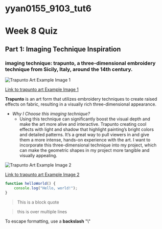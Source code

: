 # yyan0155_9103_tut6

# Week 8 Quiz
## Part 1: Imaging Technique Inspiration
### imaging technique: trapunto, a three-dimensional embroidery technique from Sicily, Italy, around the 14th century.

![Trapunto Art Example Image 1](https://images.nightcafe.studio/jobs/EhcPO2J8Q5RuPNb8Fdin/EhcPO2J8Q5RuPNb8Fdin--1--p7oop.jpg?tr=w-1600,c-at_max)

[Link to trapunto art Example Image 1](https://creator.nightcafe.studio/creation/EhcPO2J8Q5RuPNb8Fdin)

**Trapunto** is an art form that utilizes embroidery techniques to create raised effects on fabric, resulting in a visually rich three-dimensional appearance.

- *Why I Choose this imaging technique?*
  - Using this technique can significantly boost the visual depth and make the art more alive and interactive. Trapunto creating cool effects with light and shadow that highlight painting’s bright colors and detailed patterns. It’s a great way to pull viewers in and give them a more intense, hands-on experience with the art. I want to incorporate this three-dimensional technique into my project, which can make the geometric shapes in my project more tangible and visually appealing.

![Trapunto Art Example Image 2](https://images.nightcafe.studio/jobs/X77TIG5l8oIITALeZEfK/X77TIG5l8oIITALeZEfK--1--osp69.jpg?tr=w-1600,c-at_max)

[Link to trapunto art Example Image 2](https://creator.nightcafe.studio/creation/X77TIG5l8oIITALeZEfK)

```js
function helloWorld() {
    console.log("Hello, world!");
}
```

>This is a block quote

>this is
>over multiple lines

To escape formatting, use a **backslash** "\\"